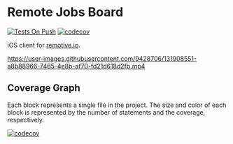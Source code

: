 # Remote Jobs Board

[![Tests On Push](https://github.com/dsk1306/remoteJobsBoard/actions/workflows/tests-on-push.yml/badge.svg?branch=development&event=push)](https://github.com/dsk1306/remoteJobsBoard/actions/workflows/tests-on-push.yml) [![codecov](https://codecov.io/gh/dsk1306/remoteJobsBoard/branch/development/graph/badge.svg?token=ObBUzKmtH2)](https://codecov.io/gh/dsk1306/remoteJobsBoard)

iOS client for [remotive.io](https://remotive.io).

https://user-images.githubusercontent.com/9428706/131908551-a8b88966-7465-4e8b-af70-fd21d618d2fb.mp4

## Coverage Graph

Each block represents a single file in the project. The size and color of each block is represented by the number of statements and the coverage, respectively.

[![codecov](https://codecov.io/gh/dsk1306/remoteJobsBoard/branch/development/graphs/tree.svg?token=ObBUzKmtH2)](https://codecov.io/gh/dsk1306/remoteJobsBoard/branch/development)
